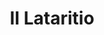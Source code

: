 ---
title: II Lataritio

mediaPath: /videos/l_06_da-1080p.mp4
mediaPosition:  [295945.37963804876,4634094.750070662,128.30463065297377]
mediaRotation:  [0.2144932720551034,-0.6804183388348559,-0.6683105260287648,0.21067643726688132]
mediaScale: 1
cameraFOV: 32

# Pair of camera points and targets: [final point], ... , [entrance point]
cameraPath: [
    [[295943.3154252435,4634097.698773491,128.24],[295954.9956417342,4634081.01372662,128.60570842732068]],
    [[295939.2243212669,4634103.542865649,128.11190723713457],[295952.20233959076,4634085.003924681,128.51824993417173]],
    [[295932.0798828267,4634113.565387277,129.74377608374508],[295945.1776379302,4634095.106691979,129.6352157781097]],
    [[295922.40201496606,4634126.294814495,129.82047755835427],[295936.1534809703,4634108.317834672,129.7119172527189]],
    [[295912.9755079834,4634136.212008635,129.88600094016064],[295927.577342914,4634118.918627313,129.77744063452528]]
]

animationEntry: 2000
---